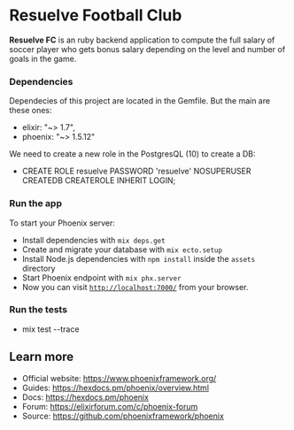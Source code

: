 # Resuelve Football Club

**Resuelve FC** is an ruby backend application to compute the full salary of soccer player who gets bonus salary depending on the level and number of goals in the game.

### Dependencies

Dependecies of this project are located in the Gemfile. But the main are these ones:

- elixir: "~> 1.7",
- phoenix: "~> 1.5.12"

We need to create a new role in the PostgresQL (10) to create a DB:

- CREATE ROLE resuelve PASSWORD 'resuelve' NOSUPERUSER CREATEDB CREATEROLE INHERIT LOGIN;

### Run the app

To start your Phoenix server:

- Install dependencies with `mix deps.get`
- Create and migrate your database with `mix ecto.setup`
- Install Node.js dependencies with `npm install` inside the `assets` directory
- Start Phoenix endpoint with `mix phx.server`
- Now you can visit [`http://localhost:7000/`](http://localhost:7000/) from your browser.

### Run the tests

- mix test --trace

## Learn more

- Official website: https://www.phoenixframework.org/
- Guides: https://hexdocs.pm/phoenix/overview.html
- Docs: https://hexdocs.pm/phoenix
- Forum: https://elixirforum.com/c/phoenix-forum
- Source: https://github.com/phoenixframework/phoenix
